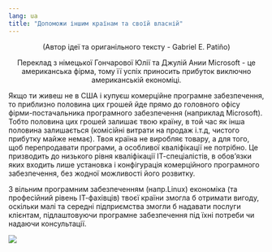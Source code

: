 ```yaml
---
lang: ua
title: "Допоможи іншим країнам та своїй власній"
---
```


<center>(Автор ідеї та ориганільного тексту - Gabriel E. Patiño) </center>
<p align="center">Переклад з німецької Гончарової Юлії та Джулій Ании
Microsoft - це американська фірма, тому її успіх приносить прибуток виключно американській економіці.

Якщо ти живеш не в США і купуєш комерційне програмне забезпечення, то приблизно половина цих грошей йде прямо до головного офісу фірми-постачальника програмного забезпечення (наприклад Microsoft). Тобто половина цих грошей залишає твою країну, в той час як інша половина залишається (комісійні витрати на продаж і.т.д, чистого прибутку майже немає). Твоя країна не виробляє товару, а для того, щоб перепродавати програми, а особливої кваліфікації не потрібно. Це призводить до низького рівня кваліфікації ІТ-спеціалістів, в обов’язки яких входить лише установка і конфігурація комерційного програмного забезпечення, без жодної можливості його розвитку.

З вільним програмним забезпеченням (напр.Linux) економіка (та професійний рівень ІТ-фахівців) твоєї країни змогла б отримати вигоду, оскільки малі та середні підприємства змогли б надавати послуги клієнтам, підлаштовуючи програмне забезпечення під їхні потреби чи надаючи консультації.

<img src="Images/earth.png" />




